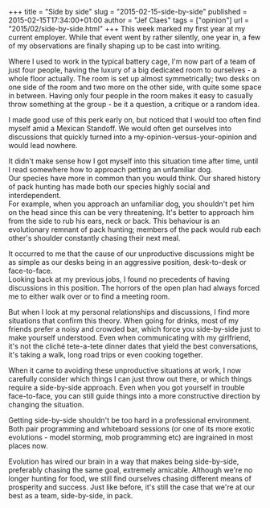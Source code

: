 +++
title = "Side by side"
slug = "2015-02-15-side-by-side"
published = 2015-02-15T17:34:00+01:00
author = "Jef Claes"
tags = ["opinion"]
url = "2015/02/side-by-side.html"
+++
This week marked my first year at my current employer. While that event
went by rather silently, one year in, a few of my observations are
finally shaping up to be cast into writing.  
  
Where I used to work in the typical battery cage, I'm now part of a team
of just four people, having the luxury of a big dedicated room to
ourselves - a whole floor actually. The room is set up almost
symmetrically; two desks on one side of the room and two more on the
other side, with quite some space in between. Having only four people in
the room makes it easy to casually throw something at the group - be it
a question, a critique or a random idea.  
  
I made good use of this perk early on, but noticed that I would too
often find myself amid a Mexican Standoff. We would often get ourselves
into discussions that quickly turned into a
my-opinion-versus-your-opinion and would lead nowhere.  
  
It didn't make sense how I got myself into this situation time after
time, until I read somewhere how to approach petting an unfamiliar
dog.  
Our species have more in common than you would think. Our shared history
of pack hunting has made both our species highly social and
interdependent.  
For example, when you approach an unfamiliar dog, you shouldn't pet him
on the head since this can be very threatening. It's better to approach
him from the side to rub his ears, neck or back. This behaviour is an
evolutionary remnant of pack hunting; members of the pack would rub each
other's shoulder constantly chasing their next meal.  
  
It occurred to me that the cause of our unproductive discussions might
be as simple as our desks being in an aggressive position, desk-to-desk
or face-to-face.  
Looking back at my previous jobs, I found no precedents of having
discussions in this position. The horrors of the open plan had always
forced me to either walk over or to find a meeting room.  
  
But when I look at my personal relationships and discussions, I find
more situations that confirm this theory. When going for drinks, most of
my friends prefer a noisy and crowded bar, which force you side-by-side
just to make yourself understood. Even when communicating with my
girlfriend, it's not the cliché tete-a-tete dinner dates that yield the
best conversations, it's taking a walk, long road trips or even cooking
together.  
  
When it came to avoiding these unproductive situations at work, I now
carefully consider which things I can just throw out there, or which
things require a side-by-side approach. Even when you got yourself in
trouble face-to-face, you can still guide things into a more
constructive direction by changing the situation.  
  
Getting side-by-side shouldn't be too hard in a professional
environment. Both pair programming and whiteboard sessions (or one of
its more exotic evolutions - model storming, mob programming etc) are
ingrained in most places now.  
  
Evolution has wired our brain in a way that makes being side-by-side,
preferably chasing the same goal, extremely amicable. Although we're no
longer hunting for food, we still find ourselves chasing different means
of prosperity and success. Just like before, it's still the case that
we're at our best as a team, side-by-side, in pack.

